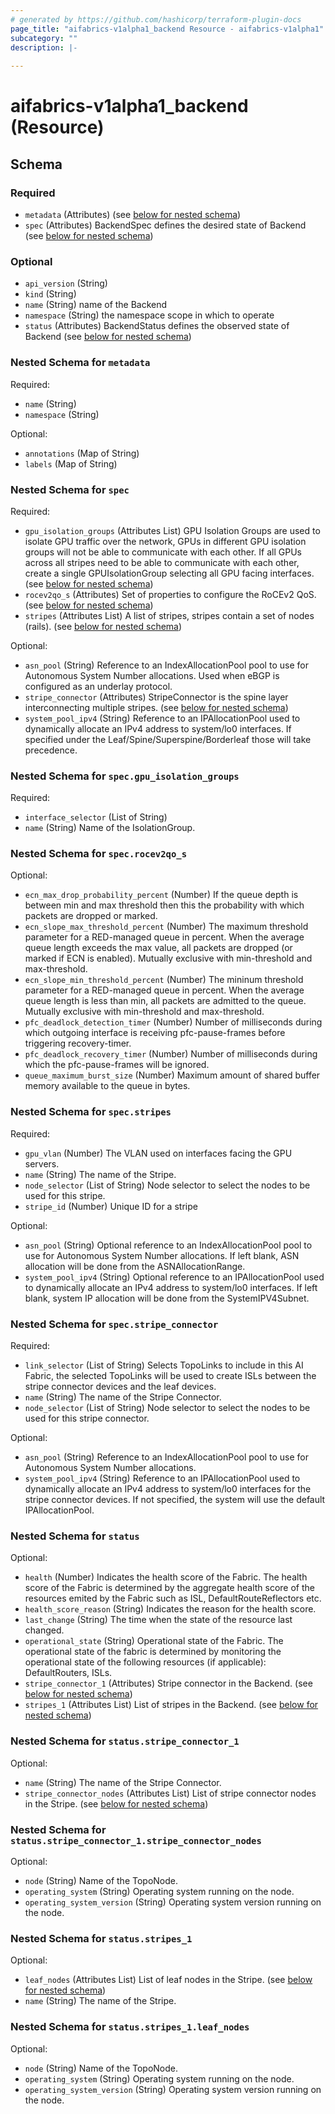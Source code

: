 ```yaml
---
# generated by https://github.com/hashicorp/terraform-plugin-docs
page_title: "aifabrics-v1alpha1_backend Resource - aifabrics-v1alpha1"
subcategory: ""
description: |-
  
---
```


# aifabrics-v1alpha1_backend (Resource)





<!-- schema generated by tfplugindocs -->
## Schema

### Required

- `metadata` (Attributes) (see [below for nested schema](#nestedatt--metadata))
- `spec` (Attributes) BackendSpec defines the desired state of Backend (see [below for nested schema](#nestedatt--spec))

### Optional

- `api_version` (String)
- `kind` (String)
- `name` (String) name of the Backend
- `namespace` (String) the namespace scope in which to operate
- `status` (Attributes) BackendStatus defines the observed state of Backend (see [below for nested schema](#nestedatt--status))

<a id="nestedatt--metadata"></a>
### Nested Schema for `metadata`

Required:

- `name` (String)
- `namespace` (String)

Optional:

- `annotations` (Map of String)
- `labels` (Map of String)


<a id="nestedatt--spec"></a>
### Nested Schema for `spec`

Required:

- `gpu_isolation_groups` (Attributes List) GPU Isolation Groups are used to isolate GPU traffic over the network, GPUs in different GPU isolation groups will not be able to communicate with each other.  If all GPUs across all stripes need to be able to communicate with each other, create a single GPUIsolationGroup selecting all GPU facing interfaces. (see [below for nested schema](#nestedatt--spec--gpu_isolation_groups))
- `rocev2qo_s` (Attributes) Set of properties to configure the RoCEv2 QoS. (see [below for nested schema](#nestedatt--spec--rocev2qo_s))
- `stripes` (Attributes List) A list of stripes, stripes contain a set of nodes (rails). (see [below for nested schema](#nestedatt--spec--stripes))

Optional:

- `asn_pool` (String) Reference to an IndexAllocationPool pool to use for Autonomous System Number allocations.  Used when eBGP is configured as an underlay protocol.
- `stripe_connector` (Attributes) StripeConnector is the spine layer interconnecting multiple stripes. (see [below for nested schema](#nestedatt--spec--stripe_connector))
- `system_pool_ipv4` (String) Reference to an IPAllocationPool used to dynamically allocate an IPv4 address to system/lo0 interfaces.  If specified under the Leaf/Spine/Superspine/Borderleaf those will take precedence.

<a id="nestedatt--spec--gpu_isolation_groups"></a>
### Nested Schema for `spec.gpu_isolation_groups`

Required:

- `interface_selector` (List of String)
- `name` (String) Name of the IsolationGroup.


<a id="nestedatt--spec--rocev2qo_s"></a>
### Nested Schema for `spec.rocev2qo_s`

Optional:

- `ecn_max_drop_probability_percent` (Number) If the queue depth is between min and max threshold then this the probability with which packets are dropped or marked.
- `ecn_slope_max_threshold_percent` (Number) The maximum threshold parameter for a RED-managed queue in percent. When the average queue length exceeds the max value, all packets are dropped (or marked if ECN is enabled). Mutually exclusive with min-threshold and max-threshold.
- `ecn_slope_min_threshold_percent` (Number) The mininum threshold parameter for a RED-managed queue in percent. When the average queue length is less than min, all packets are admitted to the queue. Mutually exclusive with min-threshold and max-threshold.
- `pfc_deadlock_detection_timer` (Number) Number of milliseconds during which outgoing interface is receiving pfc-pause-frames before triggering recovery-timer.
- `pfc_deadlock_recovery_timer` (Number) Number of milliseconds during which the pfc-pause-frames will be ignored.
- `queue_maximum_burst_size` (Number) Maximum amount of shared buffer memory available to the queue in bytes.


<a id="nestedatt--spec--stripes"></a>
### Nested Schema for `spec.stripes`

Required:

- `gpu_vlan` (Number) The VLAN used on interfaces facing the GPU servers.
- `name` (String) The name of the Stripe.
- `node_selector` (List of String) Node selector to select the nodes to be used for this stripe.
- `stripe_id` (Number) Unique ID for a stripe

Optional:

- `asn_pool` (String) Optional reference to an IndexAllocationPool pool to use for Autonomous System Number allocations.  If left blank, ASN allocation will be done from the ASNAllocationRange.
- `system_pool_ipv4` (String) Optional reference to an IPAllocationPool used to dynamically allocate an IPv4 address to system/lo0 interfaces. If left blank, system IP allocation will be done from the SystemIPV4Subnet.


<a id="nestedatt--spec--stripe_connector"></a>
### Nested Schema for `spec.stripe_connector`

Required:

- `link_selector` (List of String) Selects TopoLinks to include in this AI Fabric, the selected TopoLinks will be used to create ISLs between the stripe connector devices and the leaf devices.
- `name` (String) The name of the Stripe Connector.
- `node_selector` (List of String) Node selector to select the nodes to be used for this stripe connector.

Optional:

- `asn_pool` (String) Reference to an IndexAllocationPool pool to use for Autonomous System Number allocations.
- `system_pool_ipv4` (String) Reference to an IPAllocationPool used to dynamically allocate an IPv4 address to system/lo0 interfaces for the stripe connector devices.  If not specified, the system will use the default IPAllocationPool.



<a id="nestedatt--status"></a>
### Nested Schema for `status`

Optional:

- `health` (Number) Indicates the health score of the Fabric.  The health score of the Fabric is determined by the aggregate health score of the resources emited by the Fabric such as ISL, DefaultRouteReflectors etc.
- `health_score_reason` (String) Indicates the reason for the health score.
- `last_change` (String) The time when the state of the resource last changed.
- `operational_state` (String) Operational state of the Fabric.  The operational state of the fabric is determined by monitoring the operational state of the following resources (if applicable): DefaultRouters, ISLs.
- `stripe_connector_1` (Attributes) Stripe connector in the Backend. (see [below for nested schema](#nestedatt--status--stripe_connector_1))
- `stripes_1` (Attributes List) List of stripes in the Backend. (see [below for nested schema](#nestedatt--status--stripes_1))

<a id="nestedatt--status--stripe_connector_1"></a>
### Nested Schema for `status.stripe_connector_1`

Optional:

- `name` (String) The name of the Stripe Connector.
- `stripe_connector_nodes` (Attributes List) List of stripe connector nodes in the Stripe. (see [below for nested schema](#nestedatt--status--stripe_connector_1--stripe_connector_nodes))

<a id="nestedatt--status--stripe_connector_1--stripe_connector_nodes"></a>
### Nested Schema for `status.stripe_connector_1.stripe_connector_nodes`

Optional:

- `node` (String) Name of the TopoNode.
- `operating_system` (String) Operating system running on the node.
- `operating_system_version` (String) Operating system version running on the node.



<a id="nestedatt--status--stripes_1"></a>
### Nested Schema for `status.stripes_1`

Optional:

- `leaf_nodes` (Attributes List) List of leaf nodes in the Stripe. (see [below for nested schema](#nestedatt--status--stripes_1--leaf_nodes))
- `name` (String) The name of the Stripe.

<a id="nestedatt--status--stripes_1--leaf_nodes"></a>
### Nested Schema for `status.stripes_1.leaf_nodes`

Optional:

- `node` (String) Name of the TopoNode.
- `operating_system` (String) Operating system running on the node.
- `operating_system_version` (String) Operating system version running on the node.

